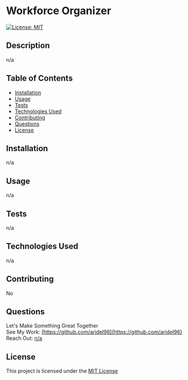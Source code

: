 
  # Workforce Organizer
  [![License: MIT](https://img.shields.io/badge/License-MIT-yellow.svg)](https://opensource.org/licenses/MIT)

  ## Description
  n/a

  ## Table of Contents
  - [Installation](#Installation)
  - [Usage](#Usage)
  - [Tests](#Tests)
  - [Technologies Used](#Technologies-Used)
  - [Contributing](#Contributing)
  - [Questions](#Questions)
  - [License](#License)

  ## Installation
  n/a

  ## Usage
  n/a

  ## Tests
  n/a

  ## Technologies Used
  n/a

  ## Contributing 
  No

  ## Questions
  Let's Make Something Great Together   
  See My Work: [https://github.com/aridel96](https://github.com/aridel96)   
  Reach Out: [n/a](mailto:n/a)   


  ## License 
  This project is licensed under the [MIT License](https://choosealicense.com/licenses/mit/)
